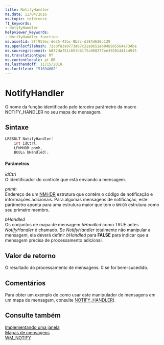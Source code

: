 ```yaml
---
title: NotifyHandler
ms.date: 11/04/2016
ms.topic: reference
f1_keywords:
- NotifyHandler
helpviewer_keywords:
- NotifyHandler function
ms.assetid: 5ff953ec-de35-42bc-8b3c-d384d636c139
ms.openlocfilehash: 72c8fa3a0773a67c32a0652eb048885564a734be
ms.sourcegitcommit: b032daf81cb5fdb1f5a988277ee30201441c4945
ms.translationtype: MT
ms.contentlocale: pt-BR
ms.lasthandoff: 11/15/2018
ms.locfileid: "51694602"
---
```

# <a name="notifyhandler"></a>NotifyHandler

O nome da função identificado pelo terceiro parâmetro da macro NOTIFY_HANDLER no seu mapa de mensagem.

## <a name="syntax"></a>Sintaxe

```cpp
LRESULT NotifyHandler(
    int idCtrl,
    LPNMHDR pnmh,
    BOOL& bHandled);
```

#### <a name="parameters"></a>Parâmetros

*idCtrl*<br/>
O identificador do controle que está enviando a mensagem.

*pnmh*<br/>
Endereço de um [NMHDR](/windows/desktop/api/richedit/ns-richedit-_nmhdr) estrutura que contém o código de notificação e informações adicionais. Para algumas mensagens de notificação, este parâmetro aponta para uma estrutura maior que tem o `NMHDR` estrutura como seu primeiro membro.

*bHandled*<br/>
Os conjuntos de mapa de mensagem *bHandled* como TRUE antes *NotifyHandler* é chamado. Se *NotifyHandler* totalmente não manipular a mensagem, ela deverá definir *bHandled* para **FALSE** para indicar que a mensagem precisa de processamento adicional.

## <a name="return-value"></a>Valor de retorno

O resultado do processamento de mensagens. 0 se for bem-sucedido.

## <a name="remarks"></a>Comentários

Para obter um exemplo de como usar este manipulador de mensagens em um mapa de mensagem, consulte [NOTIFY_HANDLER](reference/message-map-macros-atl.md#notify_handler)).

## <a name="see-also"></a>Consulte também

[Implementando uma janela](../atl/implementing-a-window.md)<br/>
[Mapas de mensagens](../atl/message-maps-atl.md)<br/>
[WM_NOTIFY](/windows/desktop/controls/wm-notify)
